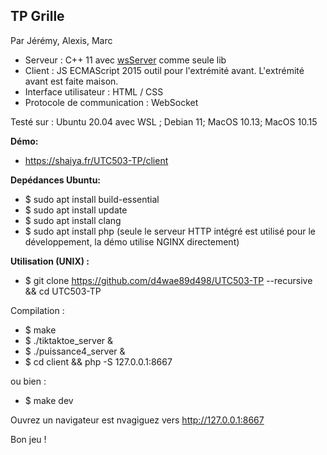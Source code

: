 ## TP Grille

Par Jérémy, Alexis, Marc

- Serveur : C++ 11 avec [wsServer](https://github.com/Theldus/wsServer) comme seule lib
- Client : JS ECMAScript 2015 outil pour l'extrémité avant. L'extrémité avant est faite maison.
- Interface utilisateur : HTML / CSS
- Protocole de communication : WebSocket

Testé sur : Ubuntu 20.04 avec WSL ; Debian 11; MacOS 10.13; MacOS 10.15

**Démo:**
- https://shaiya.fr/UTC503-TP/client

**Depédances Ubuntu:**

- $ sudo apt install build-essential
- $ sudo apt install update
- $ sudo apt install clang
- $ sudo apt install php (seule le serveur HTTP intégré est utilisé pour le développement, la démo utilise NGINX directement)

**Utilisation (UNIX) :**

- $ git clone https://github.com/d4wae89d498/UTC503-TP --recursive && cd UTC503-TP

Compilation :

- $ make
- $ ./tiktaktoe_server & 
- $ ./puissance4_server &
- $ cd client && php -S 127.0.0.1:8667

ou bien :

- $ make dev

Ouvrez un navigateur est nvagiguez vers http://127.0.0.1:8667


Bon jeu !
